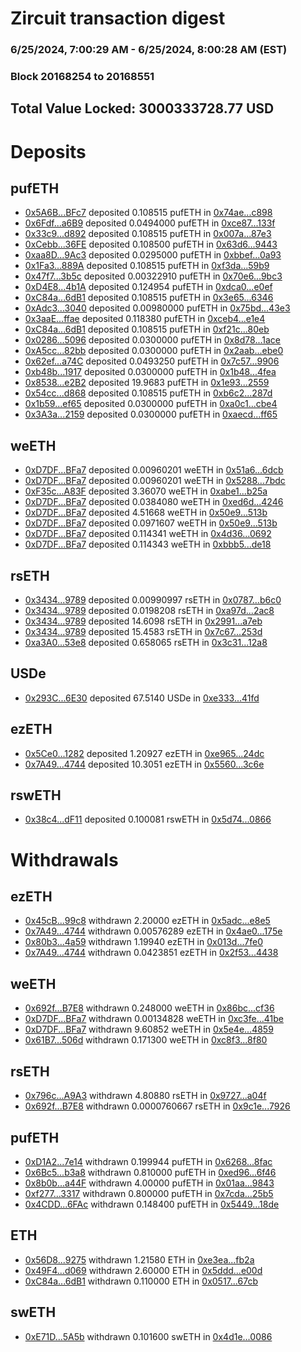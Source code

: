 # Zircuit transaction digest
### 6/25/2024, 7:00:29 AM - 6/25/2024, 8:00:28 AM (EST)
### Block 20168254 to 20168551

## Total Value Locked: 3000333728.77 USD

# Deposits
## pufETH
- [0x5A6B...BFc7](https://etherscan.io/address/0x5A6B94b894A65cbf2729E55Af18d580d23dDBFc7) deposited 0.108515 pufETH in [0x74ae...c898](https://etherscan.io/tx/0x5A6B94b894A65cbf2729E55Af18d580d23dDBFc7)
- [0x6Fdf...a6B9](https://etherscan.io/address/0x6Fdf0378e94541E142aCb3196bB3C24aBaB5a6B9) deposited 0.0494000 pufETH in [0xce87...133f](https://etherscan.io/tx/0x6Fdf0378e94541E142aCb3196bB3C24aBaB5a6B9)
- [0x33c9...d892](https://etherscan.io/address/0x33c99a273Dd196E8b733374B74783A7f010Dd892) deposited 0.108515 pufETH in [0x007a...87e3](https://etherscan.io/tx/0x33c99a273Dd196E8b733374B74783A7f010Dd892)
- [0xCebb...36FE](https://etherscan.io/address/0xCebb076D45d66D54EC4F33D4d0770Aa11f8936FE) deposited 0.108500 pufETH in [0x63d6...9443](https://etherscan.io/tx/0xCebb076D45d66D54EC4F33D4d0770Aa11f8936FE)
- [0xaa8D...9Ac3](https://etherscan.io/address/0xaa8D98605eF57Bb8CDA992F56598080f4a3e9Ac3) deposited 0.0295000 pufETH in [0xbbef...0a93](https://etherscan.io/tx/0xaa8D98605eF57Bb8CDA992F56598080f4a3e9Ac3)
- [0x1Fa3...889A](https://etherscan.io/address/0x1Fa3411558dcB903F38865b9e08726944C8b889A) deposited 0.108515 pufETH in [0xf3da...59b9](https://etherscan.io/tx/0x1Fa3411558dcB903F38865b9e08726944C8b889A)
- [0x47f7...3b5c](https://etherscan.io/address/0x47f7E1bB586F4EC051E1d8236e3868e55E5E3b5c) deposited 0.00322910 pufETH in [0x70e6...9bc3](https://etherscan.io/tx/0x47f7E1bB586F4EC051E1d8236e3868e55E5E3b5c)
- [0xD4E8...4b1A](https://etherscan.io/address/0xD4E8035AF6685e041e2E4834F154840E05744b1A) deposited 0.124954 pufETH in [0xdca0...e0ef](https://etherscan.io/tx/0xD4E8035AF6685e041e2E4834F154840E05744b1A)
- [0xC84a...6dB1](https://etherscan.io/address/0xC84a6B669ED75Ca5194b13A46E2e0ffa645F6dB1) deposited 0.108515 pufETH in [0x3e65...6346](https://etherscan.io/tx/0xC84a6B669ED75Ca5194b13A46E2e0ffa645F6dB1)
- [0xAdc3...3040](https://etherscan.io/address/0xAdc309E1aEC8F14b2FA82B09338BB307A46E3040) deposited 0.00980000 pufETH in [0x75bd...43e3](https://etherscan.io/tx/0xAdc309E1aEC8F14b2FA82B09338BB307A46E3040)
- [0x3aaE...ffae](https://etherscan.io/address/0x3aaEf401dEd8FB3784B6CE052e2151Abd621ffae) deposited 0.118380 pufETH in [0xceb4...e1e4](https://etherscan.io/tx/0x3aaEf401dEd8FB3784B6CE052e2151Abd621ffae)
- [0xC84a...6dB1](https://etherscan.io/address/0xC84a6B669ED75Ca5194b13A46E2e0ffa645F6dB1) deposited 0.108515 pufETH in [0xf21c...80eb](https://etherscan.io/tx/0xC84a6B669ED75Ca5194b13A46E2e0ffa645F6dB1)
- [0x0286...5096](https://etherscan.io/address/0x02860cbb8fd73Ef0971353101466a8B3B0845096) deposited 0.0300000 pufETH in [0x8d78...1ace](https://etherscan.io/tx/0x02860cbb8fd73Ef0971353101466a8B3B0845096)
- [0xA5cc...82bb](https://etherscan.io/address/0xA5cc919e72Ef817f1e19DCabfeaf3399D9cB82bb) deposited 0.0300000 pufETH in [0x2aab...ebe0](https://etherscan.io/tx/0xA5cc919e72Ef817f1e19DCabfeaf3399D9cB82bb)
- [0x62ef...a74C](https://etherscan.io/address/0x62ef4a2e261a4A3488743C7bF3CFB2023f4fa74C) deposited 0.0493250 pufETH in [0x7c57...9906](https://etherscan.io/tx/0x62ef4a2e261a4A3488743C7bF3CFB2023f4fa74C)
- [0xb48b...1917](https://etherscan.io/address/0xb48bA54F8e68374bfB91ABC9d77B1A447F061917) deposited 0.0300000 pufETH in [0x1b48...4fea](https://etherscan.io/tx/0xb48bA54F8e68374bfB91ABC9d77B1A447F061917)
- [0x8538...e2B2](https://etherscan.io/address/0x85387535AdD930BaBb53D136453195fc5ed2e2B2) deposited 19.9683 pufETH in [0x1e93...2559](https://etherscan.io/tx/0x85387535AdD930BaBb53D136453195fc5ed2e2B2)
- [0x54cc...d868](https://etherscan.io/address/0x54cca6e479f6D02654B1ebC6B1Ac8BC628dAd868) deposited 0.108515 pufETH in [0xb6c2...287d](https://etherscan.io/tx/0x54cca6e479f6D02654B1ebC6B1Ac8BC628dAd868)
- [0x1b59...ef65](https://etherscan.io/address/0x1b594E354598c53E76eD2ae31C5806679877ef65) deposited 0.0300000 pufETH in [0xa0c1...cbe4](https://etherscan.io/tx/0x1b594E354598c53E76eD2ae31C5806679877ef65)
- [0x3A3a...2159](https://etherscan.io/address/0x3A3a64B80fb08A01184Eb7758e9073958D0e2159) deposited 0.0300000 pufETH in [0xaecd...ff65](https://etherscan.io/tx/0x3A3a64B80fb08A01184Eb7758e9073958D0e2159)
## weETH
- [0xD7DF...BFa7](https://etherscan.io/address/0xD7DF7E085214743530afF339aFC420c7c720BFa7) deposited 0.00960201 weETH in [0x51a6...6dcb](https://etherscan.io/tx/0xD7DF7E085214743530afF339aFC420c7c720BFa7)
- [0xD7DF...BFa7](https://etherscan.io/address/0xD7DF7E085214743530afF339aFC420c7c720BFa7) deposited 0.00960201 weETH in [0x5288...7bdc](https://etherscan.io/tx/0xD7DF7E085214743530afF339aFC420c7c720BFa7)
- [0xF35c...A83F](https://etherscan.io/address/0xF35c3283Ee8776Eb10c1f961b015C6788074A83F) deposited 3.36070 weETH in [0xabe1...b25a](https://etherscan.io/tx/0xF35c3283Ee8776Eb10c1f961b015C6788074A83F)
- [0xD7DF...BFa7](https://etherscan.io/address/0xD7DF7E085214743530afF339aFC420c7c720BFa7) deposited 0.0384080 weETH in [0xed6d...4246](https://etherscan.io/tx/0xD7DF7E085214743530afF339aFC420c7c720BFa7)
- [0xD7DF...BFa7](https://etherscan.io/address/0xD7DF7E085214743530afF339aFC420c7c720BFa7) deposited 4.51668 weETH in [0x50e9...513b](https://etherscan.io/tx/0xD7DF7E085214743530afF339aFC420c7c720BFa7)
- [0xD7DF...BFa7](https://etherscan.io/address/0xD7DF7E085214743530afF339aFC420c7c720BFa7) deposited 0.0971607 weETH in [0x50e9...513b](https://etherscan.io/tx/0xD7DF7E085214743530afF339aFC420c7c720BFa7)
- [0xD7DF...BFa7](https://etherscan.io/address/0xD7DF7E085214743530afF339aFC420c7c720BFa7) deposited 0.114341 weETH in [0x4d36...0692](https://etherscan.io/tx/0xD7DF7E085214743530afF339aFC420c7c720BFa7)
- [0xD7DF...BFa7](https://etherscan.io/address/0xD7DF7E085214743530afF339aFC420c7c720BFa7) deposited 0.114343 weETH in [0xbbb5...de18](https://etherscan.io/tx/0xD7DF7E085214743530afF339aFC420c7c720BFa7)
## rsETH
- [0x3434...9789](https://etherscan.io/address/0x34349c5569e7B846c3558961552D2202760A9789) deposited 0.00990997 rsETH in [0x0787...b6c0](https://etherscan.io/tx/0x34349c5569e7B846c3558961552D2202760A9789)
- [0x3434...9789](https://etherscan.io/address/0x34349c5569e7B846c3558961552D2202760A9789) deposited 0.0198208 rsETH in [0xa97d...2ac8](https://etherscan.io/tx/0x34349c5569e7B846c3558961552D2202760A9789)
- [0x3434...9789](https://etherscan.io/address/0x34349c5569e7B846c3558961552D2202760A9789) deposited 14.6098 rsETH in [0x2991...a7eb](https://etherscan.io/tx/0x34349c5569e7B846c3558961552D2202760A9789)
- [0x3434...9789](https://etherscan.io/address/0x34349c5569e7B846c3558961552D2202760A9789) deposited 15.4583 rsETH in [0x7c67...253d](https://etherscan.io/tx/0x34349c5569e7B846c3558961552D2202760A9789)
- [0xa3A0...53e8](https://etherscan.io/address/0xa3A061DE24B29bDBe0898Ad43CEB5635250653e8) deposited 0.658065 rsETH in [0x3c31...12a8](https://etherscan.io/tx/0xa3A061DE24B29bDBe0898Ad43CEB5635250653e8)
## USDe
- [0x293C...6E30](https://etherscan.io/address/0x293C6937D8D82e05B01335F7B33FBA0c8e256E30) deposited 67.5140 USDe in [0xe333...41fd](https://etherscan.io/tx/0x293C6937D8D82e05B01335F7B33FBA0c8e256E30)
## ezETH
- [0x5Ce0...1282](https://etherscan.io/address/0x5Ce05ed26fB827fa9e31f80af457149dB9081282) deposited 1.20927 ezETH in [0xe965...24dc](https://etherscan.io/tx/0x5Ce05ed26fB827fa9e31f80af457149dB9081282)
- [0x7A49...4744](https://etherscan.io/address/0x7A493Be5c2ce014cD049Bf178a1ac0Db1B434744) deposited 10.3051 ezETH in [0x5560...3c6e](https://etherscan.io/tx/0x7A493Be5c2ce014cD049Bf178a1ac0Db1B434744)
## rswETH
- [0x38c4...dF11](https://etherscan.io/address/0x38c4703BC7A59455Fcc6109e2C864ed3cF0cdF11) deposited 0.100081 rswETH in [0x5d74...0866](https://etherscan.io/tx/0x38c4703BC7A59455Fcc6109e2C864ed3cF0cdF11)
# Withdrawals
## ezETH
- [0x45cB...99c8](https://etherscan.io/address/0x45cB638e585be8C9E7de110Ff88cCEA5485c99c8) withdrawn 2.20000 ezETH in [0x5adc...e8e5](https://etherscan.io/tx/0x45cB638e585be8C9E7de110Ff88cCEA5485c99c8)
- [0x7A49...4744](https://etherscan.io/address/0x7A493Be5c2ce014cD049Bf178a1ac0Db1B434744) withdrawn 0.00576289 ezETH in [0x4ae0...175e](https://etherscan.io/tx/0x7A493Be5c2ce014cD049Bf178a1ac0Db1B434744)
- [0x80b3...4a59](https://etherscan.io/address/0x80b3D7735bbaa17B27D45Acc17c3c233c32f4a59) withdrawn 1.19940 ezETH in [0x013d...7fe0](https://etherscan.io/tx/0x80b3D7735bbaa17B27D45Acc17c3c233c32f4a59)
- [0x7A49...4744](https://etherscan.io/address/0x7A493Be5c2ce014cD049Bf178a1ac0Db1B434744) withdrawn 0.0423851 ezETH in [0x2f53...4438](https://etherscan.io/tx/0x7A493Be5c2ce014cD049Bf178a1ac0Db1B434744)
## weETH
- [0x692f...B7E8](https://etherscan.io/address/0x692f2463F74a4fb17589378155C435548762B7E8) withdrawn 0.248000 weETH in [0x86bc...cf36](https://etherscan.io/tx/0x692f2463F74a4fb17589378155C435548762B7E8)
- [0xD7DF...BFa7](https://etherscan.io/address/0xD7DF7E085214743530afF339aFC420c7c720BFa7) withdrawn 0.00134828 weETH in [0xc3fe...41be](https://etherscan.io/tx/0xD7DF7E085214743530afF339aFC420c7c720BFa7)
- [0xD7DF...BFa7](https://etherscan.io/address/0xD7DF7E085214743530afF339aFC420c7c720BFa7) withdrawn 9.60852 weETH in [0x5e4e...4859](https://etherscan.io/tx/0xD7DF7E085214743530afF339aFC420c7c720BFa7)
- [0x61B7...506d](https://etherscan.io/address/0x61B7b4E81A4A4ff6e52747096548972c8C45506d) withdrawn 0.171300 weETH in [0xc8f3...8f80](https://etherscan.io/tx/0x61B7b4E81A4A4ff6e52747096548972c8C45506d)
## rsETH
- [0x796c...A9A3](https://etherscan.io/address/0x796c4C2B69aDc93592aa7372369d01487EF5A9A3) withdrawn 4.80880 rsETH in [0x9727...a04f](https://etherscan.io/tx/0x796c4C2B69aDc93592aa7372369d01487EF5A9A3)
- [0x692f...B7E8](https://etherscan.io/address/0x692f2463F74a4fb17589378155C435548762B7E8) withdrawn 0.0000760667 rsETH in [0x9c1e...7926](https://etherscan.io/tx/0x692f2463F74a4fb17589378155C435548762B7E8)
## pufETH
- [0xD1A2...7e14](https://etherscan.io/address/0xD1A294E72bF685D5dBd2bAaE1Ea1e002CA097e14) withdrawn 0.199944 pufETH in [0x6268...8fac](https://etherscan.io/tx/0xD1A294E72bF685D5dBd2bAaE1Ea1e002CA097e14)
- [0x6Bc5...b3a8](https://etherscan.io/address/0x6Bc53d3feD849106E07B62a51076d9364E66b3a8) withdrawn 0.810000 pufETH in [0xed96...6f46](https://etherscan.io/tx/0x6Bc53d3feD849106E07B62a51076d9364E66b3a8)
- [0x8b0b...a44F](https://etherscan.io/address/0x8b0b685f4b85D5efBD37018Ad456396E59CBa44F) withdrawn 4.00000 pufETH in [0x01aa...9843](https://etherscan.io/tx/0x8b0b685f4b85D5efBD37018Ad456396E59CBa44F)
- [0xf277...3317](https://etherscan.io/address/0xf277697ED4294D0cd8759eEE61d786B4E4F23317) withdrawn 0.800000 pufETH in [0x7cda...25b5](https://etherscan.io/tx/0xf277697ED4294D0cd8759eEE61d786B4E4F23317)
- [0x4CDD...6FAc](https://etherscan.io/address/0x4CDD46d5e3e0b5d558A706F8ab77A1fC3af66FAc) withdrawn 0.148400 pufETH in [0x5449...18de](https://etherscan.io/tx/0x4CDD46d5e3e0b5d558A706F8ab77A1fC3af66FAc)
## ETH
- [0x56D8...9275](https://etherscan.io/address/0x56D8241CaF16E2953BA1aD814072e5bB7E3a9275) withdrawn 1.21580 ETH in [0xe3ea...fb2a](https://etherscan.io/tx/0x56D8241CaF16E2953BA1aD814072e5bB7E3a9275)
- [0x49F4...d069](https://etherscan.io/address/0x49F49e88b771c36521CCa3B5B637bfb49d7Fd069) withdrawn 2.60000 ETH in [0x5ddd...e00d](https://etherscan.io/tx/0x49F49e88b771c36521CCa3B5B637bfb49d7Fd069)
- [0xC84a...6dB1](https://etherscan.io/address/0xC84a6B669ED75Ca5194b13A46E2e0ffa645F6dB1) withdrawn 0.110000 ETH in [0x0517...67cb](https://etherscan.io/tx/0xC84a6B669ED75Ca5194b13A46E2e0ffa645F6dB1)
## swETH
- [0xE71D...5A5b](https://etherscan.io/address/0xE71Da9853eA796706B21630E1c36a310E9ac5A5b) withdrawn 0.101600 swETH in [0x4d1e...0086](https://etherscan.io/tx/0xE71Da9853eA796706B21630E1c36a310E9ac5A5b)
